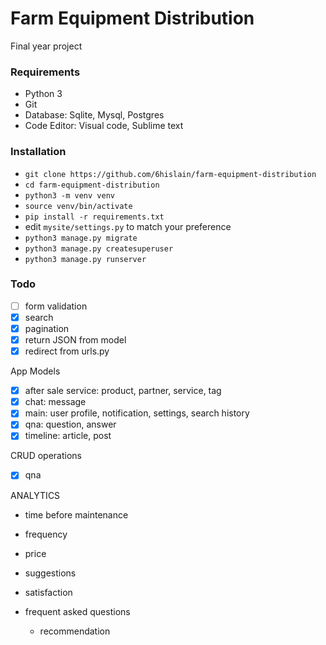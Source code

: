 # Farm Equipment Distribution

Final year project

### Requirements

-   Python 3
-   Git
-   Database: Sqlite, Mysql, Postgres
-   Code Editor: Visual code, Sublime text

### Installation

-   `git clone https://github.com/6hislain/farm-equipment-distribution`
-   `cd farm-equipment-distribution`
-   `python3 -m venv venv`
-   `source venv/bin/activate`
-   `pip install -r requirements.txt`
-   edit `mysite/settings.py` to match your preference
-   `python3 manage.py migrate`
-   `python3 manage.py createsuperuser`
-   `python3 manage.py runserver`

### Todo

-   [ ] form validation
-   [x] search
-   [x] pagination
-   [x] return JSON from model
-   [x] redirect from urls.py

App Models

-   [x] after sale service: product, partner, service, tag
-   [x] chat: message
-   [x] main: user profile, notification, settings, search history
-   [x] qna: question, answer
-   [x] timeline: article, post

CRUD operations

- [x] qna

ANALYTICS

- time before maintenance
- frequency
- price
- suggestions
- satisfaction
- frequent asked questions

	- recommendation